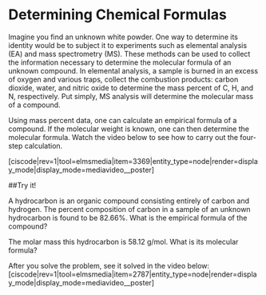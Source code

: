 
# Determining Chemical Formulas

Imagine you find an unknown white powder.  One way to determine its identity would be to subject it to experiments such as elemental analysis (EA) and mass spectrometry (MS).  These methods can be used to collect the information necessary to determine the molecular formula of an unknown compound. In elemental analysis, a sample is burned in an excess of oxygen and various traps, collect the combustion products: carbon dioxide, water, and nitric oxide to determine the mass percent of C, H, and N, respectively.  Put simply, MS analysis will determine the molecular mass of a compound.

Using mass percent data, one can calculate an empirical formula of a compound.  If the molecular weight is known, one can then determine the molecular formula.  Watch the video below to see how to carry out the four-step calculation.


<media-video>[ciscode|rev=1|tool=elmsmedia|item=3369|entity_type=node|render=display_mode|display_mode=mediavideo__poster]</media-video>

##Try it!

A hydrocarbon is an organic compound consisting entirely of carbon and hydrogen. The percent composition of carbon in a sample of an unknown hydrocarbon is found to be 82.66%.  What is the empirical formula of the compound?

The molar mass this hydrocarbon is 58.12 g/mol. What is its molecular formula? 

After you solve the problem, see it solved in the video below:
<media-video>[ciscode|rev=1|tool=elmsmedia|item=2787|entity_type=node|render=display_mode|display_mode=mediavideo__poster]</media-video>

<houck-math> </houck-math>